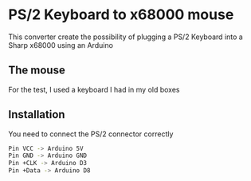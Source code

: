 # PS/2 Keyboard to x68000 mouse

This converter create the possibility of plugging a PS/2 Keyboard into a Sharp x68000 using an Arduino

## The mouse

For the test, I used a keyboard I had in my old boxes

## Installation

You need to connect the PS/2 connector correctly

```bash
Pin VCC -> Arduino 5V
Pin GND -> Arduino GND
Pin +CLK -> Arduino D3
Pin +Data -> Arduino D8
```
